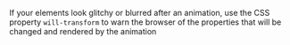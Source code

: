 If your elements look glitchy or blurred after an animation, use the CSS property `will-transform` to warn the browser of the properties that will be changed and rendered by the animation
